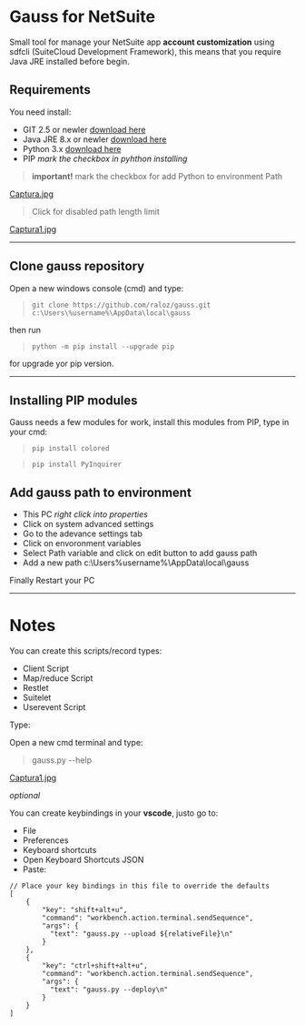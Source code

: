# Gauss for NetSuite

Small tool for manage your NetSuite app **account customization** using sdfcli (SuiteCloud Development Framework), this means that you require Java JRE installed before begin.

## Requirements

You need install:

- GIT 2.5 or newler [download here](https://git-scm.com/download/win)
- Java JRE 8.x or newler [download here](https://www.java.com/es/download/) 
- Python 3.x [download here](https://www.python.org/downloads/) 
- PIP *mark the checkbox in pyhthon installing*


> **important!**
> mark the checkbox for add Python to environment Path

[Captura.jpg](https://postimg.cc/56whMjYs)

> Click for disabled path length limit

[Captura1.jpg](https://postimg.cc/V5zGb4dW)

---

## Clone gauss repository

Open a new windows console (cmd) and type:

> ```git clone https://github.com/raloz/gauss.git c:\Users\%username%\AppData\local\gauss```

then run 

> ```python -m pip install --upgrade pip```

for upgrade yor pip version.

---

## Installing PIP modules

Gauss needs a few modules for work, install this modules from PIP, type in your cmd:

> ```pip install colored```

> ```pip install PyInquirer```

## Add gauss path to environment

- This PC *right click into properties* 
- Click on system advanced settings
- Go to the adevance settings tab
- Click on envoronment variables 
- Select Path variable and click on edit button to add gauss path
- Add a new path c:\Users\%username%\AppData\local\gauss

Finally Restart your PC

---

# Notes

You can create this scripts/record types:

- Client Script
- Map/reduce Script
- Restlet
- Suitelet
- Userevent Script

Type:

Open a new cmd terminal and type:

> gauss.py --help

[Captura1.jpg](https://postimg.cc/V5zGb4dW)

*optional*

You can create keybindings in your **vscode**, justo go to:

- File
- Preferences
- Keyboard shortcuts
- Open Keyboard Shortcuts JSON
- Paste: 

```
// Place your key bindings in this file to override the defaults
[
    {
        "key": "shift+alt+u",
        "command": "workbench.action.terminal.sendSequence",
        "args": {
          "text": "gauss.py --upload ${relativeFile}\n"
        }
    },
    {
        "key": "ctrl+shift+alt+u",
        "command": "workbench.action.terminal.sendSequence",
        "args": {
          "text": "gauss.py --deploy\n"
        }
    }
]
```